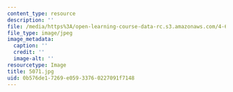 ```yaml
---
content_type: resource
description: ''
file: /media/https%3A/open-learning-course-data-rc.s3.amazonaws.com/4-614-religious-architecture-and-islamic-cultures-fall-2002/0b576de17269e05933760227091f7148_5071.jpg
file_type: image/jpeg
image_metadata:
  caption: ''
  credit: ''
  image-alt: ''
resourcetype: Image
title: 5071.jpg
uid: 0b576de1-7269-e059-3376-0227091f7148
---
```


